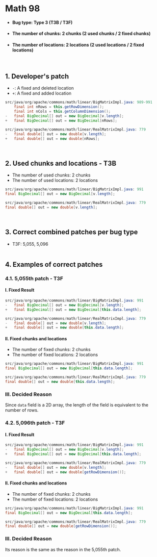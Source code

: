 # Math 98
* <h4>Bug type: Type 3 (T3B / T3F)</h4>
* <h4>The number of chunks: 2 chunks (2 used chunks / 2 fixed chunks)</h4>
* <h4>The number of locations: 2 locations (2 used locations / 2 fixed locations)</h4>
<br>

## 1. Developer's patch
* `-`: A fixed and deleted location
* `+`: A fixed and added location
```java
src/java/org/apache/commons/math/linear/BigMatrixImpl.java: 989-991
    final int nRows = this.getRowDimension();            
    final int nCols = this.getColumnDimension();
-   final BigDecimal[] out = new BigDecimal[v.length];
+   final BigDecimal[] out = new BigDecimal[nRows];
```

```java
src/java/org/apache/commons/math/linear/RealMatrixImpl.java: 779
-   final double[] out = new double[v.length];
+   final double[] out = new double[nRows];
```
<br>

## 2. Used chunks and locations - T3B
* The number of used chunks: 2 chunks
* The number of used locations: 2 locations
```java
src/java/org/apache/commons/math/linear/BigMatrixImpl.java: 991
final BigDecimal[] out = new BigDecimal[v.length];
```

```java
src/java/org/apache/commons/math/linear/RealMatrixImpl.java: 779
final double[] out = new double[v.length];
```
<br>

## 3. Correct combined patches per bug type
* T3F: 5,055, 5,096
<br><br>

## 4. Examples of correct patches
### 4.1. 5,055th patch - T3F
#### I. Fixed Result
```java
src/java/org/apache/commons/math/linear/BigMatrixImpl.java: 991
-   final BigDecimal[] out = new BigDecimal[v.length];
+   final BigDecimal[] out = new BigDecimal[this.data.length];
```

```java
src/java/org/apache/commons/math/linear/RealMatrixImpl.java: 779
-   final double[] out = new double[v.length];
+   final double[] out = new double[this.data.length];
```

#### II. Fixed chunks and locations
* The number of fixed chunks: 2 chunks
* The number of fixed locations: 2 locations
```java
src/java/org/apache/commons/math/linear/BigMatrixImpl.java: 991
final BigDecimal[] out = new BigDecimal[this.data.length];
```

```java
src/java/org/apache/commons/math/linear/RealMatrixImpl.java: 779
final double[] out = new double[this.data.length];
```

### III. Decided Reason
Since ```data``` field is a 2D array, the length of the field is equivalent to the number of rows.
<br>

### 4.2. 5,096th patch - T3F
#### I. Fixed Result
```java
src/java/org/apache/commons/math/linear/BigMatrixImpl.java: 991
-   final BigDecimal[] out = new BigDecimal[v.length];
+   final BigDecimal[] out = new BigDecimal[this.data.length];
```

```java
src/java/org/apache/commons/math/linear/RealMatrixImpl.java: 779
-   final double[] out = new double[v.length];
+   final double[] out = new double[getRowDimension()];
```

#### II. Fixed chunks and locations
* The number of fixed chunks: 2 chunks
* The number of fixed locations: 2 locations
```java
src/java/org/apache/commons/math/linear/BigMatrixImpl.java: 991
final BigDecimal[] out = new BigDecimal[this.data.length];
```

```java
src/java/org/apache/commons/math/linear/RealMatrixImpl.java: 779
final double[] out = new double[getRowDimension()];
```

### III. Decided Reason
Its reason is the same as the reason in the 5,055th patch.
<br><br>